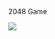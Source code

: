 2048 Game 

[<img src="https://htetpyie-2048-game.netlify.app/2048.png"/>](https://htetpyie-2048-game.netlify.app)
